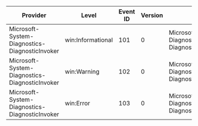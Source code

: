 Provider                                        |  Level              |  Event ID  |  Version  |  Channel                                                     |  Task  |  Opcode  |  Keyword  |  Message
------------------------------------------------|---------------------|------------|-----------|--------------------------------------------------------------|--------|----------|-----------|---------
Microsoft-System-Diagnostics-DiagnosticInvoker  |  win:Informational  |  101       |  0        |  Microsoft-System-Diagnostics-DiagnosticInvoker/Operational  |        |          |           |
Microsoft-System-Diagnostics-DiagnosticInvoker  |  win:Warning        |  102       |  0        |  Microsoft-System-Diagnostics-DiagnosticInvoker/Operational  |        |          |           |
Microsoft-System-Diagnostics-DiagnosticInvoker  |  win:Error          |  103       |  0        |  Microsoft-System-Diagnostics-DiagnosticInvoker/Operational  |        |          |           |